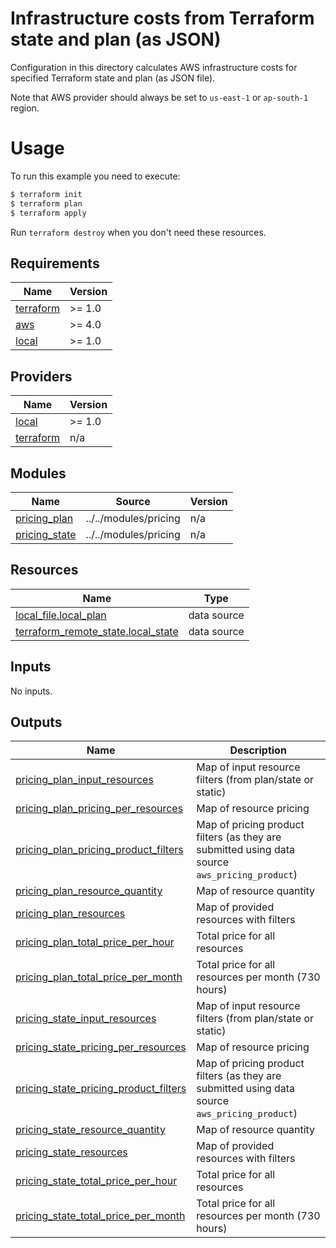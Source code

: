 # Infrastructure costs from Terraform state and plan (as JSON)

Configuration in this directory calculates AWS infrastructure costs for specified Terraform state and plan (as JSON file).

Note that AWS provider should always be set to `us-east-1` or `ap-south-1` region.

# Usage

To run this example you need to execute:

```bash
$ terraform init
$ terraform plan
$ terraform apply
```

Run `terraform destroy` when you don't need these resources.

<!-- BEGINNING OF PRE-COMMIT-TERRAFORM DOCS HOOK -->
## Requirements

| Name | Version |
|------|---------|
| <a name="requirement_terraform"></a> [terraform](#requirement\_terraform) | >= 1.0 |
| <a name="requirement_aws"></a> [aws](#requirement\_aws) | >= 4.0 |
| <a name="requirement_local"></a> [local](#requirement\_local) | >= 1.0 |

## Providers

| Name | Version |
|------|---------|
| <a name="provider_local"></a> [local](#provider\_local) | >= 1.0 |
| <a name="provider_terraform"></a> [terraform](#provider\_terraform) | n/a |

## Modules

| Name | Source | Version |
|------|--------|---------|
| <a name="module_pricing_plan"></a> [pricing\_plan](#module\_pricing\_plan) | ../../modules/pricing | n/a |
| <a name="module_pricing_state"></a> [pricing\_state](#module\_pricing\_state) | ../../modules/pricing | n/a |

## Resources

| Name | Type |
|------|------|
| [local_file.local_plan](https://registry.terraform.io/providers/hashicorp/local/latest/docs/data-sources/file) | data source |
| [terraform_remote_state.local_state](https://registry.terraform.io/providers/hashicorp/terraform/latest/docs/data-sources/remote_state) | data source |

## Inputs

No inputs.

## Outputs

| Name | Description |
|------|-------------|
| <a name="output_pricing_plan_input_resources"></a> [pricing\_plan\_input\_resources](#output\_pricing\_plan\_input\_resources) | Map of input resource filters (from plan/state or static) |
| <a name="output_pricing_plan_pricing_per_resources"></a> [pricing\_plan\_pricing\_per\_resources](#output\_pricing\_plan\_pricing\_per\_resources) | Map of resource pricing |
| <a name="output_pricing_plan_pricing_product_filters"></a> [pricing\_plan\_pricing\_product\_filters](#output\_pricing\_plan\_pricing\_product\_filters) | Map of pricing product filters (as they are submitted using data source `aws_pricing_product`) |
| <a name="output_pricing_plan_resource_quantity"></a> [pricing\_plan\_resource\_quantity](#output\_pricing\_plan\_resource\_quantity) | Map of resource quantity |
| <a name="output_pricing_plan_resources"></a> [pricing\_plan\_resources](#output\_pricing\_plan\_resources) | Map of provided resources with filters |
| <a name="output_pricing_plan_total_price_per_hour"></a> [pricing\_plan\_total\_price\_per\_hour](#output\_pricing\_plan\_total\_price\_per\_hour) | Total price for all resources |
| <a name="output_pricing_plan_total_price_per_month"></a> [pricing\_plan\_total\_price\_per\_month](#output\_pricing\_plan\_total\_price\_per\_month) | Total price for all resources per month (730 hours) |
| <a name="output_pricing_state_input_resources"></a> [pricing\_state\_input\_resources](#output\_pricing\_state\_input\_resources) | Map of input resource filters (from plan/state or static) |
| <a name="output_pricing_state_pricing_per_resources"></a> [pricing\_state\_pricing\_per\_resources](#output\_pricing\_state\_pricing\_per\_resources) | Map of resource pricing |
| <a name="output_pricing_state_pricing_product_filters"></a> [pricing\_state\_pricing\_product\_filters](#output\_pricing\_state\_pricing\_product\_filters) | Map of pricing product filters (as they are submitted using data source `aws_pricing_product`) |
| <a name="output_pricing_state_resource_quantity"></a> [pricing\_state\_resource\_quantity](#output\_pricing\_state\_resource\_quantity) | Map of resource quantity |
| <a name="output_pricing_state_resources"></a> [pricing\_state\_resources](#output\_pricing\_state\_resources) | Map of provided resources with filters |
| <a name="output_pricing_state_total_price_per_hour"></a> [pricing\_state\_total\_price\_per\_hour](#output\_pricing\_state\_total\_price\_per\_hour) | Total price for all resources |
| <a name="output_pricing_state_total_price_per_month"></a> [pricing\_state\_total\_price\_per\_month](#output\_pricing\_state\_total\_price\_per\_month) | Total price for all resources per month (730 hours) |
<!-- END OF PRE-COMMIT-TERRAFORM DOCS HOOK -->
